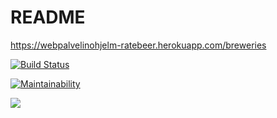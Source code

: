 # README

https://webpalvelinohjelm-ratebeer.herokuapp.com/breweries

[![Build Status](https://travis-ci.org/mynttih/WebPalvelinohjelmointi_ratebeer.svg?branch=master)](https://travis-ci.org/mynttih/WebPalvelinohjelmointi_ratebeer)

[![Maintainability](https://api.codeclimate.com/v1/badges/b9492fa56ff2a56de6da/maintainability)](https://codeclimate.com/github/mynttih/WebPalvelinohjelmointi_ratebeer/maintainability)

<a href="https://codeclimate.com/github/mynttih/WebPalvelinohjelmointi_ratebeer/test_coverage"><img src="https://api.codeclimate.com/v1/badges/b9492fa56ff2a56de6da/test_coverage" /></a>
